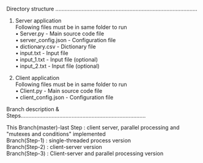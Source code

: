 Directory structure ............................................................................................

1. Server application  
   Following files must be in same folder to run  
    •	Server.py		- Main source code file  
    •	server_config.json	- Configuration file  
    •	dictionary.csv		- Dictionary file  
    •	input.txt		- Input file  
    •	input_1.txt		- Input file (optional)  
    •	input_2.txt		- Input file (optional)  
   
1. Client application  
   Following files must be in same folder to run  
    •	Client.py		- Main source code file  
    •	client_config.json	- Configuration file  

Branch description & Steps.................................................................................

This Branch(master)-last Step : client server, parallel processing and "mutexes and conditions" implemented  
Branch(Step-1) : single-threaded process version  
Branch(Step-2) : client-server version  
Branch(Step-3) : Client-server and parallel processing version  

